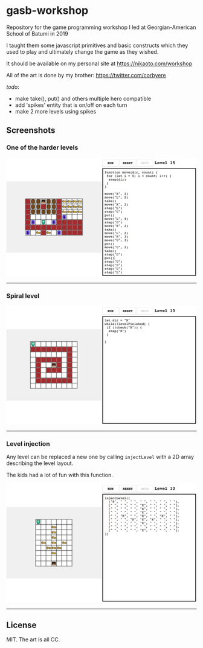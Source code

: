 # gasb-workshop
Repository for the game programming workshop I led at Georgian-American School of Batumi in 2019

I taught them some javascript primitives and basic constructs which they used to play and ultimately change the game as they wished.

It should be available on my personal site at https://nikaoto.com/workshop

All of the art is done by my brother:
https://twitter.com/corbyere

*todo*:

- make take(), put() and others multiple hero compatible
- add 'spikes' entity that is on/off on each turn
- make 2 more levels using spikes

## Screenshots

### One of the harder levels

![Screenshot 1](screenshot-1.png)

---

### Spiral level

![Screenshot 2](screenshot-2.png)

---

### Level injection

Any level can be replaced a new one by calling `injectLevel` with a 2D array describing the level layout.

The kids had a lot of fun with this function.

![Screenshot 3](screenshot-3.png)

---

## License

MIT. The art is all CC.
